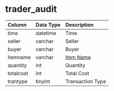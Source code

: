# trader_audit

| Column | Data Type | Description |
| :--- | :--- | :--- |
| time | datetime | Time |
| seller | varchar | Seller |
| buyer | varchar | Buyer |
| itemname | varchar | [Item Name](../../../schema/categories/items/items.md) |
| quantity | int | Quantity |
| totalcost | int | Total Cost |
| trantype | tinyint | Transaction Type |

